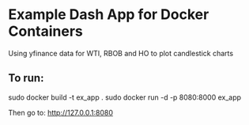 # Example Dash App for Docker Containers

Using yfinance data for WTI, RBOB and HO to plot candlestick charts

## To run:
sudo docker build -t ex_app .
sudo docker run -d -p 8080:8000 ex_app

Then go to:
http://127.0.0.1:8080